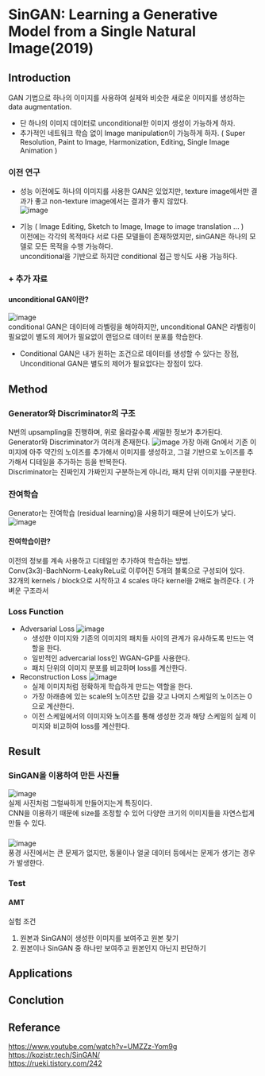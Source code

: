 # SinGAN: Learning a Generative Model from a Single Natural Image(2019)

## Introduction
GAN 기법으로 하나의 이미지를 사용하여 실제와 비슷한 새로운 이미지를 생성하는 data augmentation.
- 단 하나의 이미지 데이터로 unconditional한 이미지 생성이 가능하게 하자.
- 추가적인 네트워크 학습 없이 Image manipulation이 가능하게 하자. ( Super Resolution, Paint to Image, Harmonization, Editing, Single Image Animation )  

### 이전 연구
- 성능
이전에도 하나의 이미지를 사용한 GAN은 있었지만, texture image에서만 결과가 좋고 non-texture image에서는 결과가 좋지 않았다.  
![image](https://user-images.githubusercontent.com/108729047/218533680-023667d3-8122-45cb-b576-deac45f1c424.png)

- 기능
( Image Editing, Sketch to Image, Image to image translation ... )  
이전에는 각각의 목적마다 서로 다른 모델들이 존재하였지만, sinGAN은 하나의 모델로 모든 목적을 수행 가능하다.  
unconditional을 기반으로 하지만 conditional 접근 방식도 사용 가능하다.  

### + 추가 자료
#### unconditional GAN이란?  
![image](https://user-images.githubusercontent.com/108729047/218511771-df5906d9-b000-48af-a87e-c0a6957b2daf.png)  
conditional GAN은 데이터에 라벨링을 해야하지만, unconditional GAN은 라벨링이 필요없이 별도의 제어가 필요없이 랜덤으로 데이터 분포를 학습한다.  
+ Conditional GAN은 내가 원하는 조건으로 데이터를 생성할 수 있다는 장점, Unconditional GAN은 별도의 제어가 필요없다는 장점이 있다.  



## Method
### Generator와 Discriminator의 구조
N번의 upsampling을 진행하며, 위로 올라갈수록 세밀한 정보가 추가된다.  
Generator와 Discriminator가 여러개 존재한다.
![image](https://user-images.githubusercontent.com/108729047/218534990-51ce3fc5-b90c-4b83-8474-0bb61f4185a4.png)
가장 아래 Gn에서 기존 이미지에 아주 약간의 노이즈를 추가해서 이미지를 생성하고, 그걸 기반으로 노이즈를 추가해서 디테일을 추가하는 등을 반복한다.  
Discriminator는 진짜인지 가짜인지 구분하는게 아니라, 패치 단위 이미지를 구분한다.  

### 잔여학습
Generator는 잔여학습 (residual learning)을 사용하기 때문에 난이도가 낮다.  
![image](https://user-images.githubusercontent.com/108729047/218544218-488bd2ce-0edd-4e9d-82e7-a7d4b94fe330.png)  
#### 잔여학습이란?
이전의 정보를 계속 사용하고 디테일만 추가하여 학습하는 방법.   
Conv(3x3)-BachNorm-LeakyReLu로 이루어진 5개의 블록으로 구성되어 있다.  
32개의 kernels / block으로 시작하고 4 scales 마다 kernel을 2배로 늘려준다. ( 가벼운 구조라서

### Loss Function
+ Adversarial Loss
![image](https://user-images.githubusercontent.com/108729047/218548078-1c929a09-d42c-4aee-b6c6-1d9859ff36f2.png)  
  + 생성한 이미지와 기존의 이미지의 패치들 사이의 관계가 유사하도록 만드는 역할을 한다.   
  + 일반적인 advercarial loss인 WGAN-GP를 사용한다.
  + 패치 단위의 이미지 분포를 비교하며 loss를 계산한다.  
+ Reconstruction Loss
![image](https://user-images.githubusercontent.com/108729047/218548189-d47e6cce-a90f-4a64-803a-41478e7d0b41.png)
  + 실제 이미지처럼 정확하게 학습하게 만드는 역할을 한다.  
  + 가장 아래층에 있는 scale의 노이즈만 값을 갖고 나머지 스케일의 노이즈는 0으로 계산한다.  
  + 이전 스케일에서의 이미지와 노이즈를 통해 생성한 것과 해당 스케일의 실제 이미지와 비교하여 loss를 계산한다.  

## Result

### SinGAN을 이용하여 만든 사진들
![image](https://user-images.githubusercontent.com/108729047/218549015-edaa1631-c749-4d6c-8076-b95364a28881.png)  
실제 사진처럼 그럴싸하게 만들어지는게 특징이다.  
CNN을 이용하기 때문에 size를 조정할 수 있어 다양한 크기의 이미지들을 자연스럽게 만들 수 있다.  

### 

![image](https://user-images.githubusercontent.com/108729047/218549541-c9c1b7f2-c548-427e-977e-49f2d325d6e0.png)  
풍경 사진에서는 큰 문제가 없지만, 동물이나 얼굴 데이터 등에서는 문제가 생기는 경우가 발생한다.  

### Test
#### AMT
실험 조건  
1) 원본과 SinGAN이 생성한 이미지를 보여주고 원본 찾기  
2) 원본이나 SinGAN 중 하나만 보여주고 원본인지 아닌지 판단하기  




## Applications


## Conclution


## Referance
https://www.youtube.com/watch?v=UMZZz-Yom9g  
https://kozistr.tech/SinGAN/  
https://rueki.tistory.com/242  
